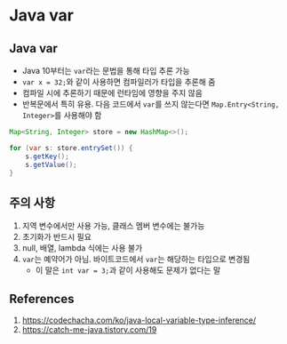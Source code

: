 # Java var

## Java var

- Java 10부터는 `var`라는 문법을 통해 타입 추론 가능
- `var x = 32;`와 같이 사용하면 컴파일러가 타입을 추론해 줌
- 컴파일 시에 추론하기 때문에 런타임에 영향을 주지 않음
- 반복문에서 특히 유용. 다음 코드에서 `var`를 쓰지 않는다면 `Map.Entry<String, Integer>`를 사용해야 함

```Java
Map<String, Integer> store = new HashMap<>();

for (var s: store.entrySet()) {
    s.getKey();
    s.getValue();
}

```

## 주의 사항

1. 지역 변수에서만 사용 가능, 클래스 멤버 변수에는 불가능
2. 초기화가 반드시 필요
3. null, 배열, lambda 식에는 사용 불가
4. `var`는 예약어가 아님. 바이트코드에서 `var`는 해당하는 타입으로 변경됨
   - 이 말은 `int var = 3;`과 같이 사용해도 문제가 없다는 말

## References

1. https://codechacha.com/ko/java-local-variable-type-inference/
2. https://catch-me-java.tistory.com/19
